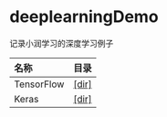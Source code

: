 # deeplearningDemo
记录小润学习的深度学习例子

| 名称 | 目录|
|:-----|-----|
| TensorFlow | [[dir]](https://github.com/zhourunlai/deeplearningDemo/tree/master/Keras)|
| Keras | [[dir]](https://github.com/zhourunlai/deeplearningDemo/tree/master/TensorFlow)|
